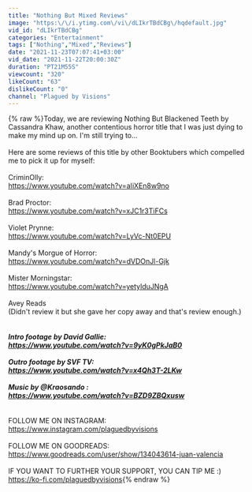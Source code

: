 ```yaml
---
title: "Nothing But Mixed Reviews"
image: "https:\/\/i.ytimg.com\/vi\/dLIkrTBdCBg\/hqdefault.jpg"
vid_id: "dLIkrTBdCBg"
categories: "Entertainment"
tags: ["Nothing","Mixed","Reviews"]
date: "2021-11-23T07:07:41+03:00"
vid_date: "2021-11-22T20:00:30Z"
duration: "PT21M55S"
viewcount: "320"
likeCount: "63"
dislikeCount: "0"
channel: "Plagued by Visions"
---
```

{% raw %}Today, we are reviewing Nothing But Blackened Teeth by Cassandra Khaw, another contentious horror title that I was just dying to make my mind up on. I'm still trying to...<br /><br />Here are some reviews of this title by other Booktubers which compelled me to pick it up for myself:<br /><br />CriminOlly:<br /><a rel="nofollow" target="blank" href="https://www.youtube.com/watch?v=aIiXEn8w9no">https://www.youtube.com/watch?v=aIiXEn8w9no</a><br /><br />Brad Proctor:<br /><a rel="nofollow" target="blank" href="https://www.youtube.com/watch?v=xJC1r3TiFCs">https://www.youtube.com/watch?v=xJC1r3TiFCs</a><br /><br />Violet Prynne:<br /><a rel="nofollow" target="blank" href="https://www.youtube.com/watch?v=LyVc-Nt0EPU">https://www.youtube.com/watch?v=LyVc-Nt0EPU</a><br /><br />Mandy's Morgue of Horror:<br /><a rel="nofollow" target="blank" href="https://www.youtube.com/watch?v=dVDOnJl-Gjk">https://www.youtube.com/watch?v=dVDOnJl-Gjk</a><br /><br />Mister Morningstar:<br /><a rel="nofollow" target="blank" href="https://www.youtube.com/watch?v=yetylduJNgA">https://www.youtube.com/watch?v=yetylduJNgA</a><br /><br />Avey Reads<br />(Didn't review it but she gave her copy away and that's review enough.)<br />_________________________________________________________<br /><br />Intro footage by David Gallie:<br /><a rel="nofollow" target="blank" href="https://www.youtube.com/watch?v=9yK0gPkJaB0">https://www.youtube.com/watch?v=9yK0gPkJaB0</a><br /><br />Outro footage by SVF TV:<br /><a rel="nofollow" target="blank" href="https://www.youtube.com/watch?v=x4Qh3T-2LKw">https://www.youtube.com/watch?v=x4Qh3T-2LKw</a><br /><br />Music by @Kraosando :<br /><a rel="nofollow" target="blank" href="https://www.youtube.com/watch?v=BZD9ZBQxusw">https://www.youtube.com/watch?v=BZD9ZBQxusw</a><br />_________________________________________________________<br /><br />FOLLOW ME ON INSTAGRAM:<br /><a rel="nofollow" target="blank" href="https://www.instagram.com/plaguedbyvisions">https://www.instagram.com/plaguedbyvisions</a><br /><br />FOLLOW ME ON GOODREADS:<br /><a rel="nofollow" target="blank" href="https://www.goodreads.com/user/show/134043614-juan-valencia">https://www.goodreads.com/user/show/134043614-juan-valencia</a><br /><br />IF YOU WANT TO FURTHER YOUR SUPPORT, YOU CAN TIP ME :)<br /><a rel="nofollow" target="blank" href="https://ko-fi.com/plaguedbyvisions">https://ko-fi.com/plaguedbyvisions</a>{% endraw %}
